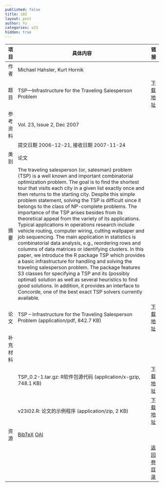 ```yaml
---
published: false
title: i02
layout: post
author: Yu
categories: v23
hidden: true
---
```


| 项目 | 具体内容 | 链接 |
|---:|---|---|
| 作者 | Michael Hahsler, Kurt Hornik| |
| 题目 |TSP—Infrastructure for the Traveling Salesperson Problem | [下载地址](http://www.jstatsoft.org/v23/i02/paper) |
| 参考资料 |Vol. 23, Issue 2, Dec 2007 | |
| | 提交日期 2006-12-21, 接收日期 2007-11-24| | 
| 类别 | 论文| |
| 摘要 | The traveling salesperson (or, salesman) problem (TSP) is a well known and important combinatorial optimization problem. The goal is to find the shortest tour that visits each city in a given list exactly once and then returns to the starting city. Despite this simple problem statement, solving the TSP is difficult since it belongs to the class of NP-complete problems. The importance of the TSP arises besides from its theoretical appeal from the variety of its applications. Typical applications in operations research include vehicle routing, computer wiring, cutting wallpaper and job sequencing. The main application in statistics is combinatorial data analysis, e.g., reordering rows and columns of data matrices or identifying clusters. In this paper, we introduce the R package TSP which provides a basic infrastructure for handling and solving the traveling salesperson problem.  The package features S3 classes for specifying a TSP and its (possibly optimal) solution as well as several heuristics to find good solutions. In addition, it provides an interface to Concorde, one of the best exact TSP solvers currently available.| |
| 论文 | TSP – Infrastructure for the Traveling Salesperson Problem  (application/pdf, 842.7 KB)| [下载地址](http://www.jstatsoft.org/v23/i02/paper) |
| 补充材料 | | |
| |TSP_0.2-1.tar.gz: R软件包源代码  (application/x-gzip, 748.1 KB)|  [下载地址](http://www.jstatsoft.org/v23/i02/supp/1) |
| |v23i02.R: 论文的示例程序  (application/zip, 2 KB)|  [下载地址](http://www.jstatsoft.org/v23/i02/supp/2) |
| 资源 | [BibTeX](http://www.jstatsoft.org/v23/i02/bibtex) [OAI](http://www.jstatsoft.org/oai?verb=GetRecord&identifier=oai.jstatsoft/v23/i02&prefix=oai_dc)| |
| |  | [返回卷目录]({{site.baseurl}}/volume/v23.html) |
